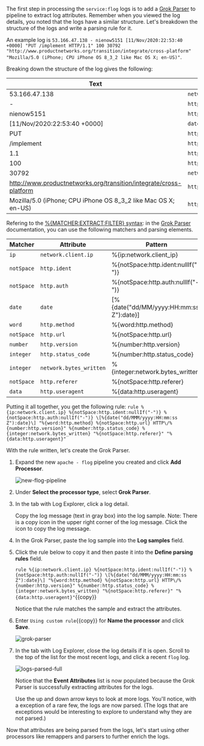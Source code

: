 The first step in processing the `service:flog` logs is to add a <a href="https://docs.datadoghq.com/logs/processing/processors/?tab=ui#grok-parser" target="_blank">Grok Parser</a> to pipeline to extract log attributes. Remember when you viewed the log details, you noted that the logs have a similar structure. Let's breakdown the structure of the logs and write a parsing rule for it.

An example log is `53.166.47.138 - nienow5151 [11/Nov/2020:22:53:40 +0000] "PUT /implement HTTP/1.1" 100 30792 "http://www.productnetworks.org/transition/integrate/cross-platform" "Mozilla/5.0 (iPhone; CPU iPhone OS 8_3_2 like Mac OS X; en-US)"`. 

Breaking down the structure of the log gives the following:

| Text                                                                  | Attribute               |
| --------------------------------------------------------------------- | ----------------------- |
| 53.166.47.138                                                         | `network.client.ip`     | 
| -                                                                     | `http.ident`            |
| nienow5151                                                            | `http.auth`             |
| [11/Nov/2020:22:53:40 +0000]                                          | `date`                  |
| PUT                                                                   | `http.method`           |
| /implement                                                            | `http.url`              |
| 1.1                                                                   | `http.version`          |
| 100                                                                   | `http.status_code`      |
| 30792                                                                 | `network.bytes_written` |
| http://www.productnetworks.org/transition/integrate/cross-platform    | `http.referer`          |
| Mozilla/5.0 (iPhone; CPU iPhone OS 8_3_2 like Mac OS X; en-US)        | `http.useragent`        |

Refering to the <a href="https://docs.datadoghq.com/logs/processing/parsing/overview" target="_blank">%{MATCHER:EXTRACT:FILTER} syntax</a>: in the <a href="https://docs.datadoghq.com/logs/processing/processors/?tab=ui#grok-parser" target="_blank">Grok Parser</a> documentation, you can use the following matchers and parsing elements.

| Matcher    | Attribute               | Pattern                                   |
| ---------- | ----------------------- | ------------------------------------------|
| `ip`       | `network.client.ip`     | %{ip:network.client_ip}                   |
| `notSpace` | `http.ident`            | %{notSpace:http.ident:nullIf("-")}        |
| `notSpace` | `http.auth`             | %{notSpace:http.auth:nullIf("-")}         |
| `date`     | `date`                  | \[%{date("dd/MM/yyyy:HH:mm:ss Z"):date}\] |
| `word`     | `http.method`           | %{word:http.method}                       |
| `notSpace` | `http.url`              | %{notSpace:http.url}                      |
| `number`   | `http.version`          | %{number:http.version}                    |
| `integer`  | `http.status_code`      | %{number:http.status_code}                |
| `integer`  | `network.bytes_written` | %{integer:network.bytes_written}          |
| `notSpace` | `http.referer`          | %{notSpace:http.referer}                  |
| `data`     | `http.useragent`        | %{data:http.useragent}                    |

Putting it all together, you get the following rule:
`rule %{ip:network.client.ip} %{notSpace:http.ident:nullIf("-")} %{notSpace:http.auth:nullIf("-")} \[%{date("dd/MMM/yyyy:HH:mm:ss Z"):date}\] "%{word:http.method} %{notSpace:http.url} HTTP\/%{number:http.version}" %{number:http.status_code} %{integer:network.bytes_written} "%{notSpace:http.referer}" "%{data:http.useragent}"`

With the rule written, let's create the Grok Parser.

1. Expand the new `apache - flog` pipeline you created and click **Add Processor**.

    ![new-flog-pipeline](logspipeline/assets/new-flog-pipeline.png)
     
2. Under **Select the processor type**, select **Grok Parser**.

3. In the tab with Log Explorer, click a log detail.

    Copy the log message (text in gray box) into the log sample. Note: There is a copy icon in the upper right corner of the log message. Click the icon to copy the log message.

3. In the Grok Parser, paste the log sample into the **Log samples** field.


4. Click the rule below to copy it and then paste it into the **Define parsing rules** field.

    `rule %{ip:network.client.ip} %{notSpace:http.ident:nullIf("-")} %{notSpace:http.auth:nullIf("-")} \[%{date("dd/MMM/yyyy:HH:mm:ss Z"):date}\] "%{word:http.method} %{notSpace:http.url} HTTP\/%{number:http.version}" %{number:http.status_code} %{integer:network.bytes_written} "%{notSpace:http.referer}" "%{data:http.useragent}"`{{copy}}

    Notice that the rule matches the sample and extract the attributes.

5. Enter `Using custom rule`{{copy}} for **Name the processor** and click **Save**.

    ![grok-parser](logspipeline/assets/grok-config.png)

6. In the tab with Log Explorer, close the log details if it is open. Scroll to the top of the list for the most recent logs, and click a recent `flog` log.

    ![logs-parsed-full](logspipeline/assets/logs-parsed-full.png)
    
    Notice that the **Event Attributes** list is now populated because the Grok Parser is successfully extracting attributes for the logs.

    Use the up and down arrow keys to look at more logs. You'll notice, with a exception of a rare few, the logs are now parsed. (The logs that are exceptions would be interesting to explore to understand why they are not parsed.)

Now that attributes are being parsed from the logs, let's start using other processors like remappers and parsers to further enrich the logs.